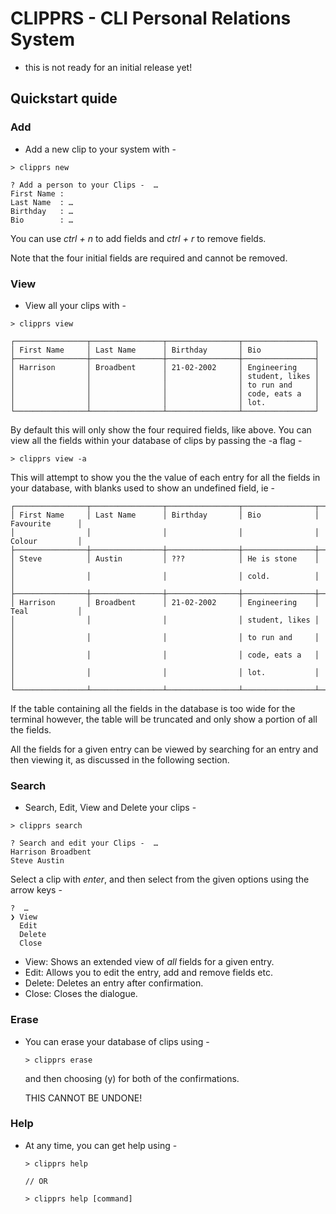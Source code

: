 # CLIPPRS - CLI Personal Relations System
  - this is not ready for an initial release yet!

## Quickstart quide
### Add
  -  Add a new clip to your system with -
  
    > clipprs new

    ? Add a person to your Clips -  … 
    First Name :  
    Last Name  : …
    Birthday   : …
    Bio        : …

  You can use *ctrl + n* to add fields and *ctrl + r* to remove fields. 
  
  Note that the four initial fields are required and cannot be removed. 

### View
  -  View all your clips with -
  
    > clipprs view

    ┌────────────────┬────────────────┬────────────────┬────────────────┐
    │ First Name     │ Last Name      │ Birthday       │ Bio            │
    ├────────────────┼────────────────┼────────────────┼────────────────┤
    │ Harrison       │ Broadbent      │ 21-02-2002     │ Engineering    │
    │                │                │                │ student, likes │
    │                │                │                │ to run and     │
    │                │                │                │ code, eats a   │
    │                │                │                │ lot.           │
    └────────────────┴────────────────┴────────────────┴────────────────┘

  By default this will only show the four required fields, like above. 
  You can view all the fields within your database of clips by passing the -a flag - 

    > clipprs view -a

  This will attempt to show you the the value of each entry for all the fields in your database, with blanks used to show an undefined field, ie - 

    ┌────────────────┬────────────────┬────────────────┬────────────────┬────────────────┐
    │ First Name     │ Last Name      │ Birthday       │ Bio            │ Favourite      │
    │                │                │                │                │ Colour         │
    ├────────────────┼────────────────┼────────────────┼────────────────┼────────────────┤
    │ Steve          │ Austin         │ ???            │ He is stone    │                │
    │                │                │                │ cold.          │                │
    ├────────────────┼────────────────┼────────────────┼────────────────┼────────────────┤
    │ Harrison       │ Broadbent      │ 21-02-2002     │ Engineering    │ Teal           │
    │                │                │                │ student, likes │                │
    │                │                │                │ to run and     │                │
    │                │                │                │ code, eats a   │                │
    │                │                │                │ lot.           │                │
    └────────────────┴────────────────┴────────────────┴────────────────┴────────────────┘

  If the table containing all the fields in the database is too wide for the terminal however, the table will be truncated and only show a portion of all the fields. 

  All the fields for a given entry can be viewed by searching for an entry and then viewing it, as discussed in the following section. 

### Search
  -  Search, Edit, View and Delete your clips -
  
    > clipprs search

    ? Search and edit your Clips -  …
    Harrison Broadbent
    Steve Austin

  Select a clip with *enter*, and then select from the given options using the arrow keys - 

    ?  …
    ❯ View
      Edit
      Delete
      Close

  - View: Shows an extended view of *all* fields for a given entry.
  - Edit: Allows you to edit the entry, add and remove fields etc.
  - Delete: Deletes an entry after confirmation.
  - Close: Closes the dialogue.

### Erase
  - You can erase your database of clips using - 
    
        > clipprs erase

    and then choosing (y) for both of the confirmations. 
    
    THIS CANNOT BE UNDONE!

### Help
  - At any time, you can get help using - 
    
        > clipprs help  

        // OR
        
        > clipprs help [command]
